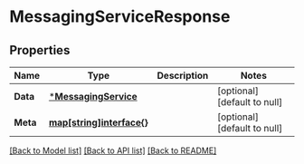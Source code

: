 # MessagingServiceResponse

## Properties
Name | Type | Description | Notes
------------ | ------------- | ------------- | -------------
**Data** | [***MessagingService**](MessagingService.md) |  | [optional] [default to null]
**Meta** | [**map[string]interface{}**](interface{}.md) |  | [optional] [default to null]

[[Back to Model list]](../README.md#documentation-for-models) [[Back to API list]](../README.md#documentation-for-api-endpoints) [[Back to README]](../README.md)

